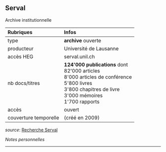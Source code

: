 ## Serval
Archive institutionnelle

| Rubriques | Infos |
| :-------- | :---- |
| type | **archive** ouverte |
| producteur | Université de Lausanne |
| accès HEG | serval.unil.ch |
| nb docs/titres | **124'000 publications** dont <br/>82'000 articles <br/>8'000 articles de conférence <br/>5'800 livres <br/>3'800 chapitres de livre <br/>3'000 mémoires <br/>1'700 rapports |
| accès | ouvert |
| couverture temporelle | (créé en 2009) |

*source*: [Recherche Serval](https://serval.unil.ch/)   

*Notes personnelles*

---
